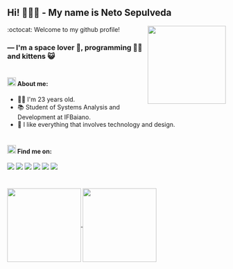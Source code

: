 ## Hi! 🙋🏻‍♂️ - My name is Neto Sepulveda

<img align="right" src="https://pic.funnygifsbox.com/uploads/2019/02/funnygifsbox.com-2019-02-14-05-10-07-25.gif" width="180px" />

:octocat: Welcome to my github profile!

### — I'm a space lover 🚀, programming 👨‍💻 and kittens 😺

#

#### <img src="https://thumbs.gfycat.com/PerkyElegantIridescentshark-max-1mb.gif" width="20px"/> About me:
 - 👦🏻 I'm 23 years old.
 - 📚 Student of Systems Analysis and Development at IFBaiano.
 - 🖤 I like everything that involves technology and design.

#

#### <img src="https://thumbs.gfycat.com/PerkyElegantIridescentshark-max-1mb.gif" width="20px"/> Find me on:
<!-- Badge Gmail -->
<a target="_blank" href="mailto:clementesepulveda27@gmail.com" style="text-decoration: none;">
  <img src="https://img.shields.io/badge/-Gmail-c14438?style=social-square&logo=Gmail&logoColor=white"/>
</a>
<!-- Badge Twitter -->
<a target="_blank" href="https://twitter.com/net0xy" style="text-decoration: none;">
  <img src="https://img.shields.io/badge/-Twitter-00acee?style=social-square&logo=Twitter&logoColor=white"/>
</a>
<!-- Badge Instagram -->
<a target="_blank" href="http://instagram.com/netosepulveda_" style="text-decoration: none;">
  <img src="https://img.shields.io/badge/-Instagram-3f729b?style=social-square&logo=Instagram&logoColor=white"/>
</a>
<!-- Badge Linkedin -->
<a target="_blank" href="https://www.linkedin.com/in/netosepulveda" style="text-decoration: none;">
  <img src="https://img.shields.io/badge/-Linkedin-0e76a8?style=social-square&logo=Linkedin&logoColor=white"/>
</a>
<!-- Badge Steam -->
<a target="_blank" href="https://steamcommunity.com/id/net0x" style="text-decoration: none;">
  <img src="https://img.shields.io/badge/-Steam-171a21?style=social-square&logo=Steam&logoColor=white"/>
</a>
<!-- Badge Steam -->
<a href="#" style="text-decoration: none;">
  <img src="https://img.shields.io/badge/-net0x%238469-738ADB?style=social-square&logo=Discord&logoColor=white"/>
</a>

#

<!-- GitHub Stats -->
<a href="#">
  <img height="170em" align="center"  src="https://github-readme-stats.vercel.app/api?username=netosep&count_private=true&show_icons=true&theme=omni&hide_border=true&include_all_commits=true&layout=compact&)" />
</a>

<a href="#">
  <img height="170em" align="center" src="https://github-readme-stats.vercel.app/api/top-langs/?username=netosep&langs_count=8&layout=compact&theme=omni&hide_border=true&include_all_commits=true&count_private=true&)" />
</a>
